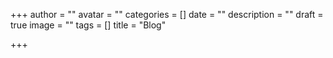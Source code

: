 +++
author = ""
avatar = ""
categories = []
date = ""
description = ""
draft = true
image = ""
tags = []
title = "Blog"

+++
